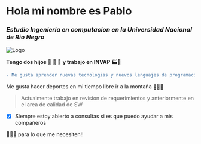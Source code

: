 # Hola mi nombre es Pablo

### _Estudio Ingenieria en computacion en la Universidad Nacional de Rio Negro_
![Logo](https://www.unrn.edu.ar/images/footer_logo_unrn.svg) 

**Tengo dos hijos** :couple: :boy: :boy: **y trabajo en INVAP** :factory::rocket:

```diff
- Me gusta aprender nuevas tecnologias y nuevos lenguajes de programacion:computer:
```
Me gusta hacer deportes en mi tiempo libre ir a la montaña :mountain_bicyclist::runner::dash:
> Actualmente trabajo en revision de requerimientos y anteriormente en el area de calidad de SW 
> 
- [x] Siempre estoy abierto a consultas si es que puedo ayudar a mis compañeros

:wave::wave::wave: para lo que me necesiten!!
